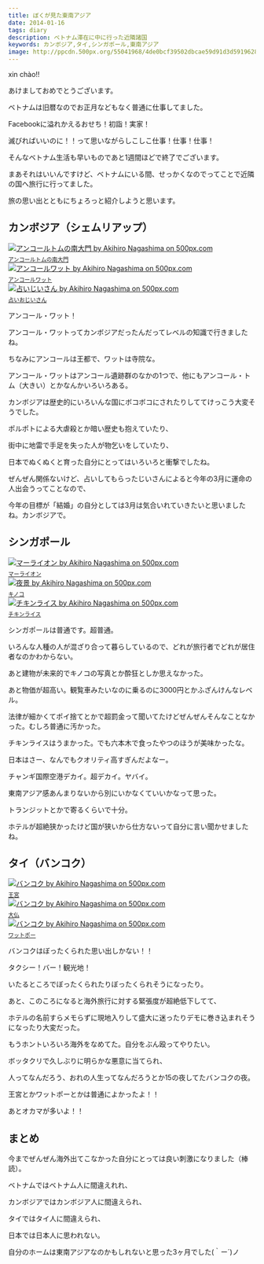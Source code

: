 ```yaml
---
title: ぼくが見た東南アジア
date: 2014-01-16
tags: diary
description: ベトナム滞在に中に行った近隣諸国
keywords: カンボジア,タイ,シンガポール,東南アジア
image: http://ppcdn.500px.org/55041968/4de0bcf39502dbcae59d91d3d5919628234649c9/3.jpg
---
```


xin chào!!

あけましておめでとうございます。

ベトナムは旧暦なのでお正月などもなく普通に仕事してました。

Facebookに溢れかえるおせち！初詣！実家！

滅びればいいのに！！って思いながらしこしこ仕事！仕事！仕事！

そんなベトナム生活も早いものであと1週間ほどで終了でございます。

まあそれはいいんですけど、ベトナムにいる間、せっかくなのでってことで近隣の国へ旅行に行ってました。

旅の思い出とともにちょろっと紹介しようと思います。

## カンボジア（シェムリアップ）

<div class="image-wrapper">
<a href="http://500px.com/photo/55041968">
  <img src="http://ppcdn.500px.org/55041968/4de0bcf39502dbcae59d91d3d5919628234649c9/3.jpg" alt="アンコールトムの南大門 by Akihiro Nagashima on 500px.com" border="0" style="margin: 0 0 5px 0;">
</a>
<br/>
<font style="font-size: 80%;">
  <a href="http://500px.com/photo/55041968">アンコールトムの南大門</a>
</font>
</div>

<div class="image-wrapper">
<a href="http://500px.com/photo/55052876">
  <img src="http://ppcdn.500px.org/55052876/bb1004354c00ca9f2bfed18e13655bd4c8971725/3.jpg" alt="アンコールワット by Akihiro Nagashima on 500px.com" border="0" style="margin: 0 0 5px 0;">
</a>
<br/>
<font style="font-size: 80%;">
  <a href="http://500px.com/photo/55052876">アンコールワット</a>
</font>
</div>

<div class="image-wrapper">
<a href="http://500px.com/photo/55053190">
  <img src="http://ppcdn.500px.org/55053190/bf6ef54752f5d379e3dc0b59f555c44842b5ed30/3.jpg" alt="占いじいさん by Akihiro Nagashima on 500px.com" border="0" style="margin: 0 0 5px 0;">
</a>
<br/>
<font style="font-size: 80%;">
  <a href="http://500px.com/photo/55053190">占いおじいさん</a>
</font>
</div>

アンコール・ワット！

アンコール・ワットってカンボジアだったんだってレベルの知識で行きましたね。

ちなみにアンコールは王都で、ワットは寺院な。

アンコール・ワットはアンコール遺跡群のなかの1つで、他にもアンコール・トム（大きい）とかなんかいろいろある。

カンボジアは歴史的にいろいんな国にボコボコにされたりしててけっこう大変そうでした。

ポルポトによる大虐殺とか暗い歴史も抱えていたり、

街中に地雷で手足を失った人が物乞いをしていたり、

日本でぬくぬくと育った自分にとってはいろいろと衝撃でしたね。

ぜんぜん関係ないけど、占いしてもらったじいさんによると今年の3月に運命の人出会うってことなので、

今年の目標が「結婚」の自分としては3月は気合いれていきたいと思いましたね。カンボジアで。

## シンガポール

<div class="image-wrapper">
<a href="http://500px.com/photo/56939932">
  <img src="http://ppcdn.500px.org/56939932/01824d0571321594f5eb50cff2bcbf9a69912f76/3.jpg" alt="マーライオン by Akihiro Nagashima on 500px.com" border="0" style="margin: 0 0 5px 0;">
</a>
<br/>
<font style="font-size: 80%;">
  <a href="http://500px.com/photo/56939932">マーライオン</a>
</font>
</div>

<div class="image-wrapper">
<a href="http://500px.com/photo/56939854">
  <img src="http://ppcdn.500px.org/56939854/282b670c9d79d75dbf83319bfc53b86934bb093f/3.jpg" alt="夜景 by Akihiro Nagashima on 500px.com" border="0" style="margin: 0 0 5px 0;">
</a>
<br/>
<font style="font-size: 80%;">
  <a href="http://500px.com/photo/56939854">キノコ</a>
</font>
</div>

<div class="image-wrapper">
<a href="http://500px.com/photo/56940142">
  <img src="http://ppcdn.500px.org/56940142/29f47fbed7a342fe0064aa5d5bd16a604bad75ee/3.jpg" alt="チキンライス by Akihiro Nagashima on 500px.com" border="0" style="margin: 0 0 5px 0;">
</a>
<br/>
<font style="font-size: 80%;">
  <a href="http://500px.com/photo/56940142">チキンライス</a>
</font>
</div>

シンガポールは普通です。超普通。

いろんな人種の人が混ざり合って暮らしているので、どれが旅行者でどれが居住者なのかわからない。

あと建物が未来的でキノコの写真とか酔狂としか思えなかった。

あと物価が超高い。観覧車みたいなのに乗るのに3000円とかふざんけんなレベル。

法律が細かくてポイ捨てとかで超罰金って聞いてたけどぜんぜんそんなことなかった。むしろ普通に汚かった。

チキンライスはうまかった。でも六本木で食ったやつのほうが美味かったな。

日本はさー、なんでもクオリティ高すぎんだよなー。

チャンギ国際空港デカイ。超デカイ。ヤバイ。

東南アジア感あんまりないから別にいかなくていいかなって思った。

トランジットとかで寄るくらいで十分。

ホテルが超絶狭かったけど国が狭いから仕方ないって自分に言い聞かせましたね。

## タイ（バンコク）

<div class="image-wrapper">
<a href="http://500px.com/photo/57650610">
  <img src="http://ppcdn.500px.org/57650610/d6cf1b3ff4acd7d1afe753d600f8ee4d95deaa5d/3.jpg" alt="バンコク by Akihiro Nagashima on 500px.com" border="0" style="margin: 0 0 5px 0;">
</a>
<br/>
<font style="font-size: 80%;">
  <a href="http://500px.com/photo/57650610">王宮</a>
</font>
</div>

<div class="image-wrapper">
<a href="http://500px.com/photo/57651034">
  <img src="http://ppcdn.500px.org/57651034/1b50c060a7c764b5e78b3ba4f55786a8b82cee1f/3.jpg" alt="バンコク by Akihiro Nagashima on 500px.com" border="0" style="margin: 0 0 5px 0;">
</a>
<br/>
<font style="font-size: 80%;">
  <a href="http://500px.com/photo/57651034">大仏</a>
</font>
</div>

<div class="image-wrapper">
<a href="http://500px.com/photo/57650958">
  <img src="http://ppcdn.500px.org/57650958/8125a9967dc2e60b9cec69e887d24d0682ad90c9/3.jpg" alt="バンコク by Akihiro Nagashima on 500px.com" border="0" style="margin: 0 0 5px 0;">
</a>
<br/>
<font style="font-size: 80%;">
  <a href="http://500px.com/photo/57650958">ワットポー</a>
</font>
</div>

バンコクはぼったくられた思い出しかない！！

タクシー！バー！観光地！

いたるところでぼったくられたりぼったくられそうになったり。

あと、このころになると海外旅行に対する緊張度が超絶低下してて、

ホテルの名前すらメモらずに現地入りして盛大に迷ったりデモに巻き込まれそうになったり大変だった。

もうホントいろいろ海外をなめてた。自分をぶん殴ってやりたい。

ボッタクリで久しぶりに明らかな悪意に当てられ、

人ってなんだろう、おれの人生ってなんだろうとか15の夜してたバンコクの夜。

王宮とかワットポーとかは普通によかったよ！！

あとオカマが多いよ！！

## まとめ

今までぜんぜん海外出てこなかった自分にとっては良い刺激になりました（棒読）。

ベトナムではベトナム人に間違えれれ、

カンボジアではカンボジア人に間違えられ、

タイではタイ人に間違えられ、

日本では日本人に思われない。

自分のホームは東南アジアなのかもしれないと思った3ヶ月でした(｀ー´)ノ
